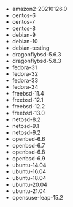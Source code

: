 - amazon2-20210126.0
- centos-6
- centos-7
- centos-8
- debian-9
- debian-10
- debian-testing
- dragonflybsd-5.6.3
- dragonflybsd-5.8.3
- fedora-31
- fedora-32
- fedora-33
- fedora-34
- freebsd-11.4
- freebsd-12.1
- freebsd-12.2
- freebsd-13.0
- netbsd-8.2
- netbsd-9.1
- netbsd-9.2
- openbsd-6.6
- openbsd-6.7
- openbsd-6.8
- openbsd-6.9
- ubuntu-14.04
- ubuntu-16.04
- ubuntu-18.04
- ubuntu-20.04
- ubuntu-21.04
- opensuse-leap-15.2
